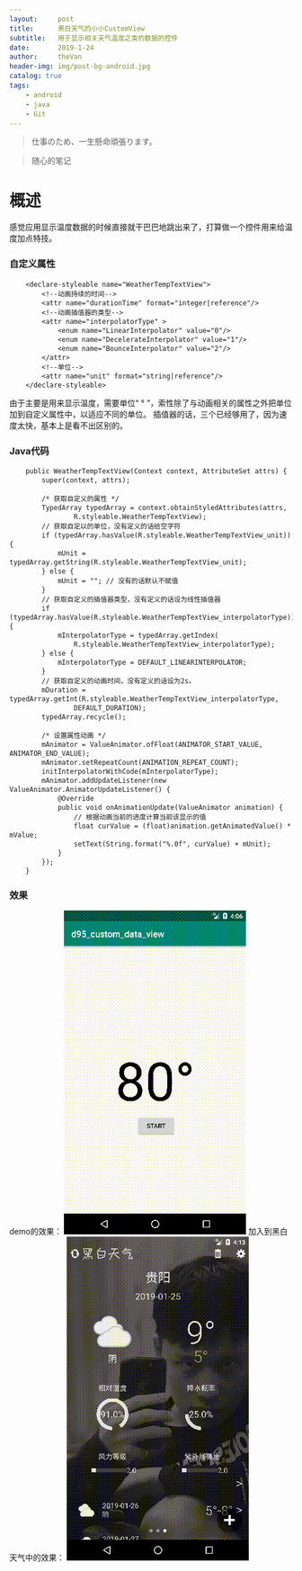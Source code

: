```yaml
---
layout:     post
title:      黑白天气的小小CustomView
subtitle:   用于显示相关天气温度之类的数据的控件
date:       2019-1-24
author:     theVan
header-img: img/post-bg-android.jpg
catalog: true
tags:
    - android
    - java
    - Git
---
```


> 仕事のため、一生懸命頑張ります。

> 随心的笔记

# 概述

感觉应用显示温度数据的时候直接就干巴巴地跳出来了，打算做一个控件用来给温度加点特技。

### 自定义属性

```
    <declare-styleable name="WeatherTempTextView">
        <!--动画持续的时间-->
        <attr name="durationTime" format="integer|reference"/>
        <!--动画插值器的类型-->
        <attr name="interpolatorType" >
            <enum name="LinearInterpolator" value="0"/>
            <enum name="DecelerateInterpolator" value="1"/>
            <enum name="BounceInterpolator" value="2"/>
        </attr>
        <!--单位-->
        <attr name="unit" format="string|reference"/>
    </declare-styleable>
```
由于主要是用来显示温度，需要单位“ ° ”，索性除了与动画相关的属性之外把单位加到自定义属性中，以适应不同的单位。
插值器的话，三个已经够用了，因为速度太快，基本上是看不出区别的。

### Java代码

```
   	public WeatherTempTextView(Context context, AttributeSet attrs) {
        super(context, attrs);

        /* 获取自定义的属性 */
        TypedArray typedArray = context.obtainStyledAttributes(attrs,
                R.styleable.WeatherTempTextView);
        // 获取自定以的单位，没有定义的话给空字符
        if (typedArray.hasValue(R.styleable.WeatherTempTextView_unit)) {
            mUnit = typedArray.getString(R.styleable.WeatherTempTextView_unit);
        } else {
            mUnit = ""; // 没有的话默认不赋值
        }
        // 获取自定义的插值器类型，没有定义的话设为线性插值器
        if (typedArray.hasValue(R.styleable.WeatherTempTextView_interpolatorType)) {
            mInterpolatorType = typedArray.getIndex(
                R.styleable.WeatherTempTextView_interpolatorType);
        } else {
            mInterpolatorType = DEFAULT_LINEARINTERPOLATOR;
        }
        // 获取自定义的动画时间，没有定义的话设为2s。
        mDuration = typedArray.getInt(R.styleable.WeatherTempTextView_interpolatorType,
                DEFAULT_DURATION);
        typedArray.recycle();

        /* 设置属性动画 */
        mAnimator = ValueAnimator.ofFloat(ANIMATOR_START_VALUE, ANIMATOR_END_VALUE);
        mAnimator.setRepeatCount(ANIMATION_REPEAT_COUNT);
        initInterpolatorWithCode(mInterpolatorType);
        mAnimator.addUpdateListener(new ValueAnimator.AnimatorUpdateListener() {
            @Override
            public void onAnimationUpdate(ValueAnimator animation) {
                // 根据动画当前的进度计算当前该显示的值
                float curValue = (float)animation.getAnimatedValue() * mValue;
                setText(String.format("%.0f", curValue) + mUnit);
            }
        });
    }
```

### 效果
demo的效果：
![demo](https://github.com/thevangit/thevangit.github.io/blob/master/img/d95_test_1.gif?raw=true)
加入到黑白天气中的效果：
![black](https://github.com/thevangit/thevangit.github.io/blob/master/img/d95_test_2.gif?raw=true)

